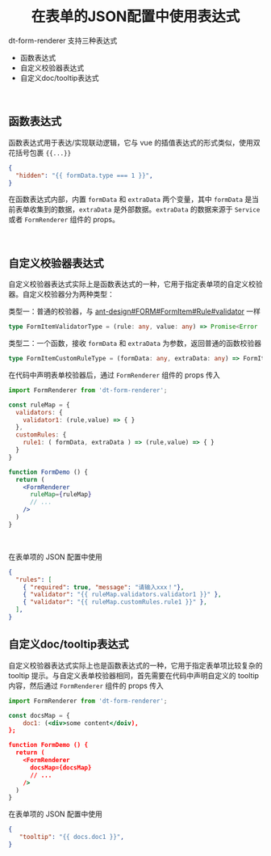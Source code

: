 <h1 align='center'> 在表单的JSON配置中使用表达式 </h1>
dt-form-renderer 支持三种表达式

+ 函数表达式
+ 自定义校验器表达式
+ 自定义doc/tooltip表达式

<br/>

## 函数表达式
函数表达式用于表达/实现联动逻辑，它与 vue 的插值表达式的形式类似，使用双花括号包裹 `{{...}}`
```json
{  
  "hidden": "{{ formData.type === 1 }}",
}
```
在函数表达式内部，内置 `formData` 和 `extraData` 两个变量，其中 `formData` 是当前表单收集到的数据，`extraData` 是外部数据。`extraData`  的数据来源于 `Service`  或者 `FormRenderer` 组件的 props。

<br/>

## 自定义校验器表达式
自定义校验器表达式实际上是函数表达式的一种，它用于指定表单项的自定义校验器。自定义校验器分为两种类型：

类型一：普通的校验器，与 [ant-design#FORM#FormItem#Rule#validator](https://ant.design/components/form-cn#rule) 一样
```typescript
type FormItemValidatorType = (rule: any, value: any) => Promise<Error | void>;
```

类型二：一个函数，接收 `formData` 和 `extraData` 为参数，返回普通的函数校验器
```typescript
type FormItemCustomRuleType = (formData: any, extraData: any) => FormItemValidatorType;
```

在代码中声明表单校验器后，通过 `FormRenderer` 组件的 props 传入
```jsx
import FormRenderer from 'dt-form-renderer';

const ruleMap = {
  validators: {
    validator1: (rule,value) => { }
  },
  customRules: {
    rule1: ( formData, extraData ) => (rule,value) => { }
  }
}

function FormDemo () {
  return (
    <FormRenderer
      ruleMap={ruleMap}
      // ...
    />
  )
}
```

<br/>

在表单项的 JSON 配置中使用
```json
{
  "rules": [
    { "required": true, "message": "请输入xxx！"},
    { "validator": "{{ ruleMap.validators.validator1 }}" },
    { "validator": "{{ ruleMap.customRules.rule1 }}" },
  ],
}
```

## 自定义doc/tooltip表达式
自定义校验器表达式实际上也是函数表达式的一种，它用于指定表单项比较复杂的 tooltip 提示。与自定义表单校验器相同，首先需要在代码中声明自定义的 tooltip 内容，然后通过 `FormRenderer` 组件的 props 传入
```jsx
import FormRenderer from 'dt-form-renderer';

const docsMap = {
    doc1: (<div>some content</doiv),
};

function FormDemo () {
  return (
    <FormRenderer
      docsMap={docsMap}
      // ...
    />
  )
}
```

在表单项的 JSON 配置中使用
```json
{
   "tooltip": "{{ docs.doc1 }}",
}
```


